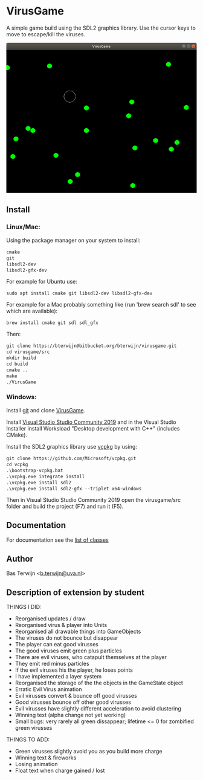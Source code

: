 # VirusGame #
A simple game build using the SDL2 graphics library. Use
the cursor keys to move to escape/kill the viruses.

![Alt text](VirusGame.png)

## Install

### Linux/Mac:

Using the package manager on your system to install:

    cmake
    git
    libsdl2-dev
    libsdl2-gfx-dev

For example for Ubuntu use:

    sudo apt install cmake git libsdl2-dev libsdl2-gfx-dev

For example for a Mac probably something like (run 'brew search sdl' to see which are available):

    brew install cmake git sdl sdl_gfx

Then:

    git clone https://bterwijn@bitbucket.org/bterwijn/virusgame.git
    cd virusgame/src
    mkdir build
    cd build
    cmake ..
    make
    ./VirusGame

### Windows:

Install [git](https://git-scm.com/download/win) and clone
[VirusGame](https://bitbucket.org/bterwijn/virusgame/src/master).

Install [Visual Studio Studio Community
2019](https://visualstudio.microsoft.com/) and in the Visual Studio
Installer install Worksload "Desktop development with C++" (includes
CMake).

Install the SDL2 graphics library use
[vcpkg](https://github.com/Microsoft/vcpkg) by using:

    git clone https://github.com/Microsoft/vcpkg.git
    cd vcpkg
    .\bootstrap-vcpkg.bat
    .\vcpkg.exe integrate install
    .\vcpkg.exe install sdl2
    .\vcpkg.exe install sdl2-gfx --triplet x64-windows

Then in Visual Studio Studio Community 2019 open the virusgame/src
folder and build the project (F7) and run it (F5).


## Documentation
For documentation see the 
[list of classes]( http://sbt.science.uva.nl/bterwijn/virusgame/doc/html/annotated.html "Doxygen documentation")


## Author
Bas Terwijn <<b.terwijn@uva.nl>>


## Description of extension by student

THINGS I DID:
  - Reorganised updates / draw
  - Reorganised virus & player into Units
  - Reorganised all drawable things into GameObjects
  - The viruses do not bounce but disappear
  - The player can eat good virusses
  - The good viruses emit green plus particles
  - There are evil viruses, who catapult themselves at the player
  - They emit red minus particles
  - If the evil viruses his the player, he loses points
  - I have implemented a layer system
  - Reorganised the storage of the the objects in the GameState object
  - Erratic Evil Virus animation
  - Evil virusses convert & bounce off good virusses
  - Good virusses bounce off other good virusses
  - Evil virusses have slightly different acceleration to avoid clustering
  - Winning text (alpha change not yet working)
  - Small bugs: very rarely all green dissappear; lifetime <= 0 for zombified green virusses

THINGS TO ADD:
  - Green virusses slightly avoid you as you build more charge
  - Winning text & fireworks
  - Losing animation
  - Float text when charge gained / lost
